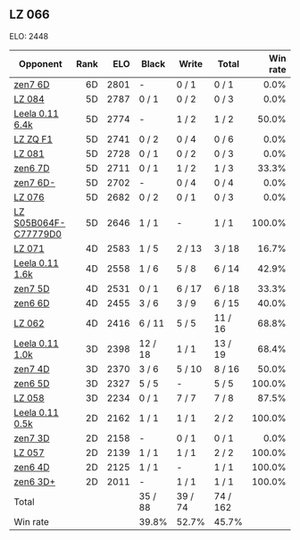 ## LZ 066 ##

ELO: 2448

Opponent | Rank | ELO | Black | Write | Total | Win rate
---------|-----:|----:|-------|-------|-------|-------:
[zen7 6D](zen7%206D.md) | 6D | 2801 | - | 0 / 1 | 0 / 1 | 0.0%
[LZ 084](LZ%20084.md) | 5D | 2787 | 0 / 1 | 0 / 2 | 0 / 3 | 0.0%
[Leela 0.11 6.4k](Leela%200.11%206.4k.md) | 5D | 2774 | - | 1 / 2 | 1 / 2 | 50.0%
[LZ ZQ F1](LZ%20ZQ%20F1.md) | 5D | 2741 | 0 / 2 | 0 / 4 | 0 / 6 | 0.0%
[LZ 081](LZ%20081.md) | 5D | 2728 | 0 / 1 | 0 / 2 | 0 / 3 | 0.0%
[zen6 7D](zen6%207D.md) | 5D | 2711 | 0 / 1 | 1 / 2 | 1 / 3 | 33.3%
[zen7 6D-](zen7%206D-.md) | 5D | 2702 | - | 0 / 4 | 0 / 4 | 0.0%
[LZ 076](LZ%20076.md) | 5D | 2682 | 0 / 2 | 0 / 1 | 0 / 3 | 0.0%
[LZ S05B064F-C77779D0](LZ%20S05B064F-C77779D0.md) | 5D | 2646 | 1 / 1 | - | 1 / 1 | 100.0%
[LZ 071](LZ%20071.md) | 4D | 2583 | 1 / 5 | 2 / 13 | 3 / 18 | 16.7%
[Leela 0.11 1.6k](Leela%200.11%201.6k.md) | 4D | 2558 | 1 / 6 | 5 / 8 | 6 / 14 | 42.9%
[zen7 5D](zen7%205D.md) | 4D | 2531 | 0 / 1 | 6 / 17 | 6 / 18 | 33.3%
[zen6 6D](zen6%206D.md) | 4D | 2455 | 3 / 6 | 3 / 9 | 6 / 15 | 40.0%
[LZ 062](LZ%20062.md) | 4D | 2416 | 6 / 11 | 5 / 5 | 11 / 16 | 68.8%
[Leela 0.11 1.0k](Leela%200.11%201.0k.md) | 3D | 2398 | 12 / 18 | 1 / 1 | 13 / 19 | 68.4%
[zen7 4D](zen7%204D.md) | 3D | 2370 | 3 / 6 | 5 / 10 | 8 / 16 | 50.0%
[zen6 5D](zen6%205D.md) | 3D | 2327 | 5 / 5 | - | 5 / 5 | 100.0%
[LZ 058](LZ%20058.md) | 3D | 2234 | 0 / 1 | 7 / 7 | 7 / 8 | 87.5%
[Leela 0.11 0.5k](Leela%200.11%200.5k.md) | 2D | 2162 | 1 / 1 | 1 / 1 | 2 / 2 | 100.0%
[zen7 3D](zen7%203D.md) | 2D | 2158 | - | 0 / 1 | 0 / 1 | 0.0%
[LZ 057](LZ%20057.md) | 2D | 2139 | 1 / 1 | 1 / 1 | 2 / 2 | 100.0%
[zen6 4D](zen6%204D.md) | 2D | 2125 | 1 / 1 | - | 1 / 1 | 100.0%
[zen6 3D+](zen6%203D+.md) | 2D | 2011 | - | 1 / 1 | 1 / 1 | 100.0%
Total | | | 35 / 88 | 39 / 74 | 74 / 162 | 
Win rate| | | 39.8% | 52.7% | 45.7% | 
